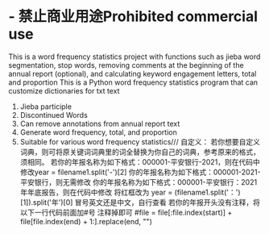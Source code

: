 # - 禁止商业用途Prohibited commercial use
This is a word frequency statistics project with functions such as jieba word segmentation, stop words, removing comments at the beginning of the annual report (optional), and calculating keyword engagement letters, total and proportion
This is a Python word frequency statistics program that can customize dictionaries for txt text
1. Jieba participle
2. Discontinued Words
3. Can remove annotations from annual report text
4. Generate word frequency, total, and proportion
5. Suitable for various word frequency statistics///
自定义：
 若你想要自定义词典，则可将原关键词词典里的词全替换为你自己的词典，参考原来的格式，须相同。
 若你的年报名称为如下格式：000001-平安银行-2021，则在代码中修改year = filename1.split('-')[2]
 你的年报名称为如下格式：000001-2021-平安银行，则无需修改
 你的年报名称为如下格式：000001-平安银行：2021年年底报告，则在代码中修改
 将红框改为   year = (filename1.split('：')[1]).split('年')[0] 
 冒号英文还是中文，自行查看
 若你的年报开头没有注释，将以下一行代码前面加#号 注释掉即可
 #file = file[:file.index(start)] + file[file.index(end) + 1:].replace(end, "")
